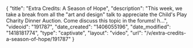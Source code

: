{
    "title": "Extra Credits: A Season of Hope",
    "description": "This week, we take a break from all the \"art and design\" talk to appreciate the Child's Play Charity Dinner Auction. Come discuss this topic in the forums! h...",
    "videoid": "191787",
    "date_created": "1406055196",
    "date_modified": "1418181774",
    "type": "captivate",
    "layout": "video",
    "url": "\/v\/extra-credits-a-season-of-hope\/191787"
}